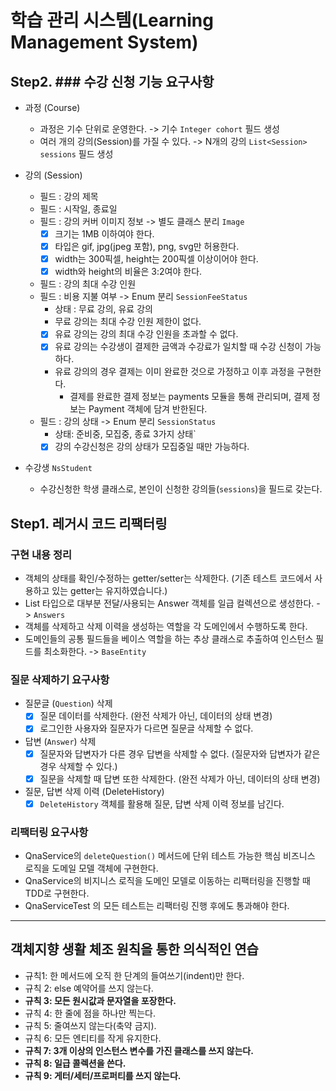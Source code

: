 # 학습 관리 시스템(Learning Management System)
## Step2. ### 수강 신청 기능 요구사항
- 과정 (Course)
  - 과정은 기수 단위로 운영한다.  -> 기수 `Integer cohort` 필드 생성
  - 여러 개의 강의(Session)를 가질 수 있다.  -> N개의 강의 `List<Session> sessions` 필드 생성

- 강의 (Session)
  - 필드 : 강의 제목
  - 필드 : 시작일, 종료일
  - 필드 : 강의 커버 이미지 정보 -> 별도 클래스 분리 `Image`
    - [x] 크기는 1MB 이하여야 한다.
    - [x] 타입은 gif, jpg(jpeg 포함), png, svg만 허용한다.
    - [x] width는 300픽셀, height는 200픽셀 이상이어야 한다.
    - [x] width와 height의 비율은 3:2여야 한다.
  - 필드 : 강의 최대 수강 인원
  - 필드 : 비용 지불 여부 -> Enum 분리 `SessionFeeStatus`
    - 상태 : 무료 강의, 유료 강의
    - 무료 강의는 최대 수강 인원 제한이 없다.
    - [x] 유료 강의는 강의 최대 수강 인원을 초과할 수 없다.
    - [x] 유료 강의는 수강생이 결제한 금액과 수강료가 일치할 때 수강 신청이 가능하다.
    - 유료 강의의 경우 결제는 이미 완료한 것으로 가정하고 이후 과정을 구현한다.
      - 결제를 완료한 결제 정보는 payments 모듈을 통해 관리되며, 결제 정보는 Payment 객체에 담겨 반한된다.
  - 필드 : 강의 상태 -> Enum 분리 `SessionStatus`
    - 상태: 준비중, 모집중, 종료 3가지 상태`
    - [x] 강의 수강신청은 강의 상태가 모집중일 때만 가능하다.
- 수강생 `NsStudent`
  - 수강신청한 학생 클래스로, 본인이 신청한 강의들(`sessions`)을 필드로 갖는다. 

## Step1. 레거시 코드 리팩터링
### 구현 내용 정리
- 객체의 상태를 확인/수정하는 getter/setter는 삭제한다. (기존 테스트 코드에서 사용하고 있는 getter는 유지하였습니다.)
- List 타입으로 대부분 전달/사용되는 Answer 객체를 일급 컬렉션으로 생성한다. -> `Answers`
- 객체를 삭제하고 삭제 이력을 생성하는 역할을 각 도메인에서 수행하도록 한다.
- 도메인들의 공통 필드들을 베이스 역할을 하는 추상 클래스로 추출하여 인스턴스 필드를 최소화한다. -> `BaseEntity`

### 질문 삭제하기 요구사항
- 질문글 (`Question`) 삭제
  - [x] 질문 데이터를 삭제한다. (완전 삭제가 아닌, 데이터의 상태 변경) 
  - [x] 로그인한 사용자와 질문자가 다르면 질문글 삭제할 수 없다.
- 답변 (`Answer`) 삭제
  - [x] 질문자와 답변자가 다른 경우 답변을 삭제할 수 없다. (질문자와 답변자가 같은 경우 삭제할 수 있다.)
  - [x] 질문을 삭제할 때 답변 또한 삭제한다. (완전 삭제가 아닌, 데이터의 상태 변경)
- 질문, 답변 삭제 이력 (DeleteHistory)
  - [x] `DeleteHistory` 객체를 활용해 질문, 답변 삭제 이력 정보를 남긴다.

### 리팩터링 요구사항
- QnaService의 `deleteQuestion()` 메서드에 단위 테스트 가능한 핵심 비즈니스 로직을 도메일 모델 객체에 구현한다.
- QnaService의 비지니스 로직을 도메인 모델로 이동하는 리팩터링을 진행할 때 TDD로 구현한다.
- QnaServiceTest 의 모든 테스트는 리팩터링 진행 후에도 통과해야 한다.

---
## 객체지향 생활 체조 원칙을 통한 의식적인 연습
- 규칙1: 한 메서드에 오직 한 단계의 들여쓰기(indent)만 한다. 
- 규칙 2: else 예약어를 쓰지 않는다.
- **규칙 3: 모든 원시값과 문자열을 포장한다.**
- 규칙 4: 한 줄에 점을 하나만 찍는다.
- 규칙 5: 줄여쓰지 않는다(축약 금지).
- 규칙 6: 모든 엔티티를 작게 유지한다.
- **규칙 7: 3개 이상의 인스턴스 변수를 가진 클래스를 쓰지 않는다.**
- **규칙 8: 일급 콜렉션을 쓴다.**
- **규칙 9: 게터/세터/프로퍼티를 쓰지 않는다.**
